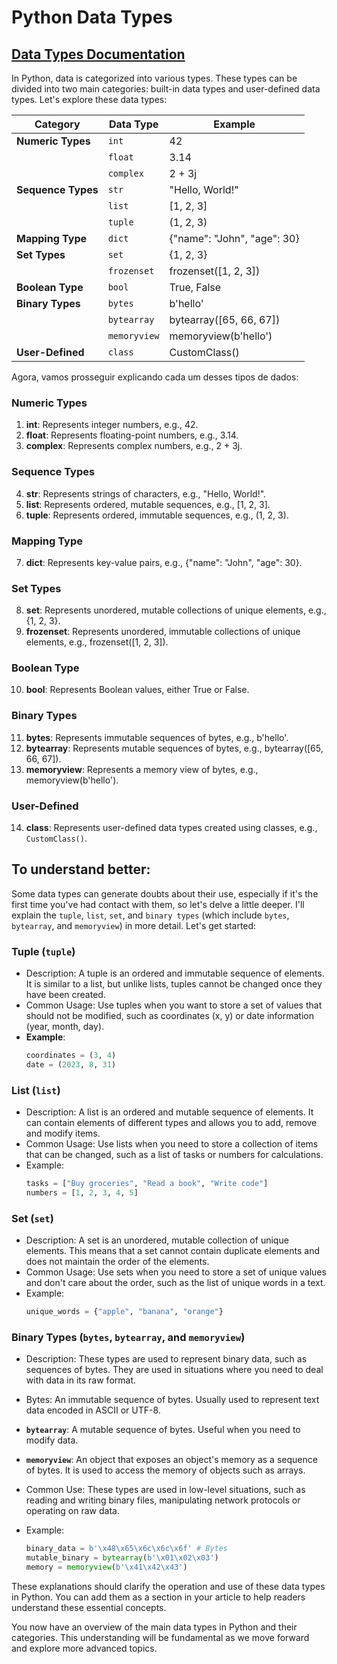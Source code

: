 # Python Data Types


## [Data Types Documentation](https://docs.python.org/3/library/datatypes.html)

In Python, data is categorized into various types. These types can be divided into two main categories: built-in data types and user-defined data types. Let's explore these data types:

| Category            | Data Type    | Example                    |
|---------------------|--------------|----------------------------|
| **Numeric Types**   | `int`        | 42                         |
|                     | `float`      | 3.14                       |
|                     | `complex`    | 2 + 3j                     |
| **Sequence Types**  | `str`        | "Hello, World!"            |
|                     | `list`       | [1, 2, 3]                  |
|                     | `tuple`      | (1, 2, 3)                  |
| **Mapping Type**    | `dict`       | {"name": "John", "age": 30}|
| **Set Types**       | `set`        | {1, 2, 3}                  |
|                     | `frozenset`  | frozenset([1, 2, 3])       |
| **Boolean Type**    | `bool`       | True, False                |
| **Binary Types**    | `bytes`      | b'hello'                   |
|                     | `bytearray`  | bytearray([65, 66, 67])    |
|                     | `memoryview` | memoryview(b'hello')       |
| **User-Defined**    | `class`      | CustomClass()              |


Agora, vamos prosseguir explicando cada um desses tipos de dados:

### Numeric Types

1. **int**: Represents integer numbers, e.g., 42.
2. **float**: Represents floating-point numbers, e.g., 3.14.
3. **complex**: Represents complex numbers, e.g., 2 + 3j.

### Sequence Types

4. **str**: Represents strings of characters, e.g., "Hello, World!".
5. **list**: Represents ordered, mutable sequences, e.g., [1, 2, 3].
6. **tuple**: Represents ordered, immutable sequences, e.g., (1, 2, 3).

### Mapping Type

7. **dict**: Represents key-value pairs, e.g., {"name": "John", "age": 30}.

### Set Types

8. **set**: Represents unordered, mutable collections of unique elements, e.g., {1, 2, 3}.
9. **frozenset**: Represents unordered, immutable collections of unique elements, e.g., frozenset([1, 2, 3]).

### Boolean Type

10. **bool**: Represents Boolean values, either True or False.

### Binary Types

11. **bytes**: Represents immutable sequences of bytes, e.g., b'hello'.
12. **bytearray**: Represents mutable sequences of bytes, e.g., bytearray([65, 66, 67]).
13. **memoryview**: Represents a memory view of bytes, e.g., memoryview(b'hello').

### User-Defined

14. **class**: Represents user-defined data types created using classes, e.g., `CustomClass()`.


## To understand better:
Some data types can generate doubts about their use, especially if it's the first time you've had contact with them, so let's delve a little deeper.
I'll explain the `tuple`, `list`, `set`, and `binary types` (which include `bytes`, `bytearray`, and `memoryview`) in more detail. Let's get started:
### Tuple (`tuple`)

- Description: A tuple is an ordered and immutable sequence of elements. It is similar to a list, but unlike lists, tuples cannot be changed once they have been created.
- Common Usage: Use tuples when you want to store a set of values that should not be modified, such as coordinates (x, y) or date information (year, month, day).
- **Example**:
  ```python
  coordinates = (3, 4)
  date = (2023, 8, 31)
  ```

### List (`list`)

- Description: A list is an ordered and mutable sequence of elements. It can contain elements of different types and allows you to add, remove and modify items.
- Common Usage: Use lists when you need to store a collection of items that can be changed, such as a list of tasks or numbers for calculations.
- Example:
  ```python
  tasks = ["Buy groceries", "Read a book", "Write code"]
  numbers = [1, 2, 3, 4, 5]
  ```

### Set (`set`)

- Description: A set is an unordered, mutable collection of unique elements. This means that a set cannot contain duplicate elements and does not maintain the order of the elements.
- Common Usage: Use sets when you need to store a set of unique values and don't care about the order, such as the list of unique words in a text.
- Example:
  ```python
  unique_words = {"apple", "banana", "orange"}
  ```

### Binary Types (`bytes`, `bytearray`, and `memoryview`)

- Description: These types are used to represent binary data, such as sequences of bytes. They are used in situations where you need to deal with data in its raw format.
- Bytes: An immutable sequence of bytes. Usually used to represent text data encoded in ASCII or UTF-8.
- **`bytearray`**: A mutable sequence of bytes. Useful when you need to modify data.
- **`memoryview`**: An object that exposes an object's memory as a sequence of bytes. It is used to access the memory of objects such as arrays.

- Common Use: These types are used in low-level situations, such as reading and writing binary files, manipulating network protocols or operating on raw data.

- Example:
  ```python
  binary_data = b'\x48\x65\x6c\x6c\x6f' # Bytes
  mutable_binary = bytearray(b'\x01\x02\x03')
  memory = memoryview(b'\x41\x42\x43')
  ```

These explanations should clarify the operation and use of these data types in Python. You can add them as a section in your article to help readers understand these essential concepts.

    

You now have an overview of the main data types in Python and their categories. This understanding will be fundamental as we move forward and explore more advanced topics. 
